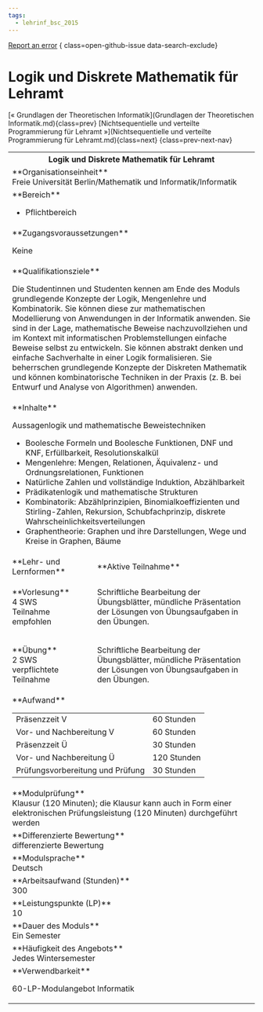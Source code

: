 ```yaml
---
tags:
  - lehrinf_bsc_2015
---
```

[Report an error](https://github.com/SGSSGene/FUB-SUP/issues/new?title=Error%20in%20%22Logik%20und%20Diskrete%20Mathematik%20f%C3%BCr%20Lehramt%22&body=There%20seems%20to%20be%20an%20error%20in%20module%20%22Logik%20und%20Diskrete%20Mathematik%20f%C3%BCr%20Lehramt%22%2E%0A%0A%3CDescribe%20here%20a%20slightly%20more%20detailed%20description%20of%20what%20is%20wrong%3E&labels=bug)
{ class=open-github-issue data-search-exclude}

# Logik und Diskrete Mathematik für Lehramt

[« Grundlagen der Theoretischen Informatik](Grundlagen der Theoretischen Informatik.md){class=prev}
[Nichtsequentielle und verteilte Programmierung für Lehramt »](Nichtsequentielle und verteilte Programmierung für Lehramt.md){class=next}
{class=prev-next-nav}

<table markdown id="moduledesc">
<tr markdown class="moduledesc_head"><th colspan="2">Logik und Diskrete Mathematik für Lehramt </th></tr>
<tr markdown><td colspan="2">**Organisationseinheit**   <br>Freie Universität Berlin/Mathematik und Informatik/Informatik</td></tr>

<tr markdown><td colspan="2">**Bereich**<br>


- Pflichtbereich

</td></tr>

<tr markdown><td colspan="2">**Zugangsvoraussetzungen** <br>

Keine


</td></tr>
<tr markdown><td colspan="2">**Qualifikationsziele**    <br>

Die Studentinnen und Studenten kennen am Ende des Moduls grundlegende
Konzepte der Logik, Mengenlehre und Kombinatorik. Sie können diese zur
mathematischen Modellierung von Anwendungen in der Informatik anwenden. Sie
sind in der Lage, mathematische Beweise nachzuvollziehen und im Kontext mit
informatischen Problemstellungen einfache Beweise selbst zu entwickeln. Sie
können abstrakt denken und einfache Sachverhalte in einer Logik
formalisieren. Sie beherrschen grundlegende Konzepte der Diskreten
Mathematik und können kombinatorische Techniken in der Praxis (z. B. bei
Entwurf und Analyse von Algorithmen) anwenden.


</td></tr>
<tr markdown><td colspan="2">**Inhalte**                <br>

Aussagenlogik und mathematische Beweistechniken

- Boolesche Formeln und Boolesche Funktionen, DNF und KNF, Erfüllbarkeit,
  Resolutionskalkül
- Mengenlehre: Mengen, Relationen, Äquivalenz- und Ordnungsrelationen,
  Funktionen
- Natürliche Zahlen und vollständige Induktion, Abzählbarkeit
- Prädikatenlogik und mathematische Strukturen
- Kombinatorik: Abzählprinzipien, Binomialkoeffizienten und Stirling-Zahlen,
  Rekursion, Schubfachprinzip, diskrete Wahrscheinlichkeitsverteilungen
- Graphentheorie: Graphen und ihre Darstellungen, Wege und Kreise in
  Graphen, Bäume


</td></tr>

<tr markdown><td>**Lehr- und Lernformen**</td><td>**Aktive Teilnahme**</td></tr>
<tr markdown><td> **Vorlesung** <br>4 SWS <br> Teilnahme empfohlen</td><td>

Schriftliche Bearbeitung der Übungsblätter, mündliche Präsentation der Lösungen von Übungsaufgaben in den Übungen.
</td></tr>
<tr markdown><td> **Übung** <br>2 SWS <br> verpflichtete Teilnahme</td><td>

Schriftliche Bearbeitung der Übungsblätter, mündliche Präsentation der Lösungen von Übungsaufgaben in den Übungen.
</td></tr>
<tr markdown><td colspan="2">**Aufwand**                <br>
<table class="aufwand_table">
<tr><td>Präsenzzeit V</td><td>60 Stunden</td></tr>
<tr><td>Vor- und Nachbereitung V</td><td>60 Stunden</td></tr>
<tr><td>Präsenzzeit Ü</td><td>30 Stunden</td></tr>
<tr><td>Vor- und Nachbereitung Ü</td><td>120 Stunden</td></tr>
<tr><td>Prüfungsvorbereitung und Prüfung</td><td>30 Stunden</td></tr>
</table>

</td></tr>
<tr markdown><td colspan="2">**Modulprüfung**             <br>Klausur (120 Minuten); die Klausur kann auch in Form einer elektronischen
Prüfungsleistung (120 Minuten) durchgeführt werden


</td></tr>
<tr markdown><td colspan="2">**Differenzierte Bewertung** <br>differenzierte Bewertung

</td></tr>
<tr markdown><td colspan="2">**Modulsprache**             <br>Deutsch</td></tr>
<tr markdown><td colspan="2">**Arbeitsaufwand (Stunden)** <br>300</td></tr>
<tr markdown><td colspan="2">**Leistungspunkte (LP)**     <br>10</td></tr>
<tr markdown><td colspan="2">**Dauer des Moduls**         <br>Ein Semester</td></tr>
<tr markdown><td colspan="2">**Häufigkeit des Angebots**  <br>Jedes Wintersemester</td></tr>
<tr markdown><td colspan="2">**Verwendbarkeit**           <br>

60-LP-Modulangebot Informatik


</td></tr>

</table>
